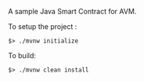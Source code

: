 A sample Java Smart Contract for AVM.

To setup the project :
```
$> ./mvnw initialize
```

To build:

```
$> ./mvnw clean install
```